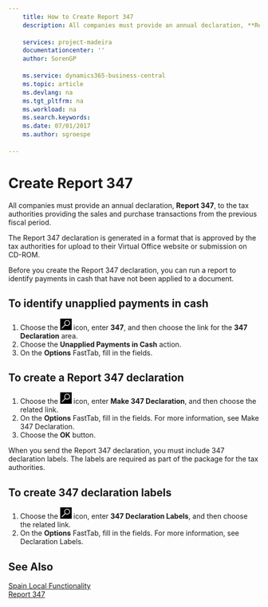 ```yaml
---
    title: How to Create Report 347
    description: All companies must provide an annual declaration, **Report 347**, to the tax authorities providing the sales and purchase transactions from the previous fiscal period.

    services: project-madeira 
    documentationcenter: ''
    author: SorenGP

    ms.service: dynamics365-business-central
    ms.topic: article
    ms.devlang: na
    ms.tgt_pltfrm: na
    ms.workload: na
    ms.search.keywords:
    ms.date: 07/01/2017
    ms.author: sgroespe

---
```

# Create Report 347
All companies must provide an annual declaration, **Report 347**, to the tax authorities providing the sales and purchase transactions from the previous fiscal period.  

The Report 347 declaration is generated in a format that is approved by the tax authorities for upload to their Virtual Office website or submission on CD-ROM.  

Before you create the Report 347 declaration, you can run a report to identify payments in cash that have not been applied to a document.  

## To identify unapplied payments in cash  

1.  Choose the ![Search for Page or Report](../../media/ui-search/search_small.png "Search for Page or Report icon") icon, enter **347**, and then choose the link for the **347 Declaration** area.  
2.  Choose the **Unapplied Payments in Cash** action.  
3.  On the **Options** FastTab, fill in the fields.  

## To create a Report 347 declaration  

1.  Choose the ![Search for Page or Report](../../media/ui-search/search_small.png "Search for Page or Report icon") icon, enter **Make 347 Declaration**, and then choose the related link.  
2.  On the **Options** FastTab, fill in the fields. For more information, see Make 347 Declaration.  
3.  Choose the **OK** button.  

When you send the Report 347 declaration, you must include 347 declaration labels. The labels are required as part of the package for the tax authorities.  

## To create 347 declaration labels  

1.  Choose the ![Search for Page or Report](../../media/ui-search/search_small.png "Search for Page or Report icon") icon, enter **347 Declaration Labels**, and then choose the related link.  
2.  On the **Options** FastTab, fill in the fields. For more information, see Declaration Labels.  

## See Also  
 [Spain Local Functionality](spain-local-functionality.md)   
 [Report 347](report-347.md)
